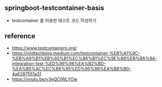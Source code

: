 ## springboot-testcontainer-basis
* testcontainer 를 이용한 테스트 코드 작성하기




## reference
* https://www.testcontainers.org/
* https://riiidtechblog.medium.com/testcontainer-%EB%A1%9C-%EB%A9%B1%EB%93%B1%EC%84%B1%EC%9E%88%EB%8A%94-integration-test-%ED%99%98%EA%B2%BD-%EA%B5%AC%EC%B6%95%ED%95%98%EA%B8%B0-4a6287551a31
* https://youtu.be/v3eQCIWLYOw